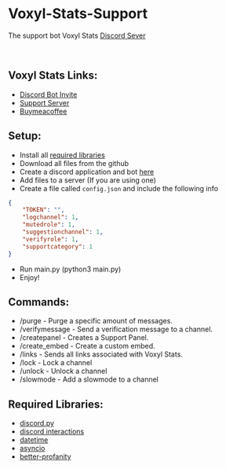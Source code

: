 # Voxyl-Stats-Support
The support bot Voxyl Stats [Discord Sever](https://discord.gg/fBnfWXSDpu)

<br/>

## Voxyl Stats Links:

- [Discord Bot Invite](https://discord.com/api/oauth2/authorize?client_id=926814210321707028&permissions=277025442816&scope=bot%20applications.commands)  
- [Support Server](https://discord.gg/fBnfWXSDpu)  
- [Buymeacoffee](https://www.buymeacoffee.com/voxlystats/)

## Setup:

- Install all [required libraries](#Required-Libraries)
- Download all files from the github
- Create a discord application and bot [here](https://discordapp.com/developers/applications)
- Add files to a server (If you are using one)
- Create a file called `config.json` and include the following info
```json
{
    "TOKEN": "",
    "logchannel": 1,
    "mutedrole": 1,
    "suggestionchannel": 1,
    "verifyrole": 1,
    "supportcategory": 1
}
```
- Run main.py (python3 main.py)
- Enjoy!


## Commands:

- /purge - Purge a specific amount of messages.  
- /verifymessage - Send a verification message to a channel.  
- /createpanel - Creates a Support Panel.  
- /create_embed - Create a custom embed.  
- /links - Sends all links associated with Voxyl Stats.  
- /lock - Lock a channel
- /unlock - Unlock a channel
- /slowmode - Add a slowmode to a channel

## Required Libraries:

- [discord.py](https://pypi.org/project/discord.py/)
- [discord interactions](https://pypi.org/project/discord-py-slash-command/)
- [datetime](https://pypi.org/project/DateTime/)  
- [asyncio](https://pypi.org/project/asyncio/)
- [better-profanity](https://pypi.org/project/better-profanity/)


